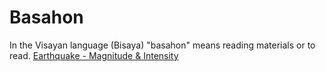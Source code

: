 # Basahon
In the Visayan language (Bisaya) "basahon" means reading materials or to read.
<a href="https://junursal2.github.io/junursal2.basahon/MagnitudeIntensity.htm">Earthquake - Magnitude & Intensity</a>
